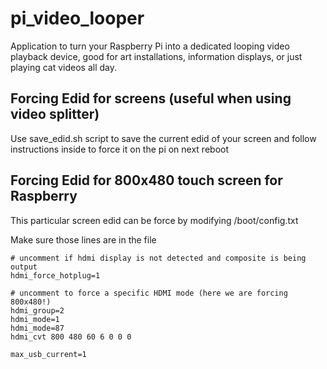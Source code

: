 # pi_video_looper
Application to turn your Raspberry Pi into a dedicated looping video playback device, good for art installations, information displays, or just playing cat videos all day.

## Forcing Edid for screens (useful when using video splitter)

Use save_edid.sh script to save the current edid of your screen and follow instructions inside to force it on the pi on next reboot

## Forcing Edid for 800x480 touch screen for Raspberry

This particular screen edid can be force by modifying /boot/config.txt

Make sure those lines are in the file
  
    # uncomment if hdmi display is not detected and composite is being output
    hdmi_force_hotplug=1
     
    # uncomment to force a specific HDMI mode (here we are forcing 800x480!)
    hdmi_group=2
    hdmi_mode=1
    hdmi_mode=87
    hdmi_cvt 800 480 60 6 0 0 0
     
    max_usb_current=1
